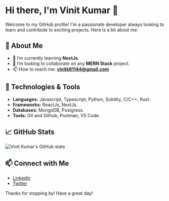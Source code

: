 # Hi there, I'm Vinit Kumar 👋

Welcome to my GitHub profile! I'm a passionate developer always looking to learn and contribute to exciting projects. Here is a bit about me:

## 🚀 About Me
- 🌱 I’m currently learning **NextJs**.
- 👯 I’m looking to collaborate on any **MERN Stack** project.
- 📫 How to reach me: **vinitk81144@gmail.com**

## 🔧 Technologies & Tools
- **Languages:** Javascript, Typescript, Python, Solidity, C/C++, Rust.
- **Frameworks:** ReactJs, NextJs.
- **Databases:** MongoDB, Postgress.
- **Tools:** Git and Github, Postman, VS Code.

## 📈 GitHub Stats
![Vinit Kumar's GitHub stats](https://github-readme-stats.vercel.app/api?username=VinitKumar01&show_icons=true&theme=radical)

## 📫 Connect with Me
- [LinkedIn](https://linkedin.com/in/vinit-kumar-3b4356326)
- [Twitter](https://x.com/VinitKumar_01)

Thanks for stopping by! Have a great day!
